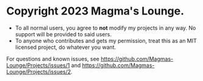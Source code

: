 # Copyright 2023 Magma's Lounge.

- To all normal users, you agree to **not** modify my projects in any way. No support will be provided to said users.
- To anyone who contributes and gets my permission, treat this as an MIT licensed project, do whatever you want.

For questions and known issues, see https://github.com/Magmas-Lounge/Projects/issues/1 and https://github.com/Magmas-Lounge/Projects/issues/2.
